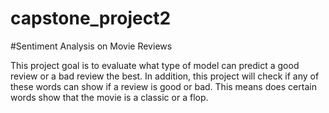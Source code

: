 # capstone_project2 

#Sentiment Analysis on Movie Reviews

 This project goal is to evaluate what type of model can predict a good review or a bad review the best. 
 In addition, this project will check if any of these words can show if a review is good or bad. 
 This means does certain words show that the movie is a classic or a flop.
